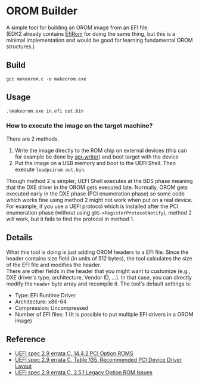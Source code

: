 # OROM Builder
A simple tool for building an OROM image from an EFI file.  
(EDK2 already contains [EfiRom](https://github.com/tianocore/edk2/blob/master/BaseTools/Source/C/EfiRom/EfiRom.c) for doing the same thing, but this is a minimal implementation and would be good for learning fundamental OROM structures.)  

## Build
```
gcc makeorom.c -o makeorom.exe
```

## Usage
```
.\makeorom.exe in.efi out.bin
```

### How to execute the image on the target machine?
There are 2 methods.
1. Write the image directly to the ROM chip on external devices (this can for example be done by [spi-writer](../orom-flasher)) and boot target with the device
1. Put the image on a USB memory and boot to the UEFI Shell. Then execute `loadpcirom out.bin`.

Though method 2 is simpler, UEFI Shell executes at the BDS phase meaning that the DXE driver in the OROM gets executed late. Normally, OROM gets executed early in the DXE phase (PCI enumeration phase) so some code which works fine using method 2 might not work when put on a real device.
For example, if you use a UEFI protocol which is installed after the PCI enumeration phase (without using `gBS->RegisterProtocolNotify`), method 2 will work, but it fails to find the protocol in method 1.


## Details
What this tool is doing is just adding OROM headers to a EFI file. Since the header contains size field (in units of 512 bytes), the tool calculates the size of the EFI file and modifies the header.  
There are other fields in the header that you might want to customize (e.g., DXE driver's type, architecture, Vendor ID, ...). In that case, you can directly modify the `header` byte array and recompile it. The tool's default settings is:
- Type: EFI Runtime Driver
- Architecture: x86-64
- Compression: Uncompressed
- Number of EFI files: 1 (It is possible to put multiple EFI drivers in a OROM image)


## Reference
- [UEFI spec 2.9 errata C, 14.4.2 PCI Option ROMS](https://uefi.org/sites/default/files/resources/UEFI_Spec_2_8_C_Jan_2021.pdf#page=797)
- [UEFI spec 2.9 errata C, Table 135. Recommended PCI Device Driver Layout](https://uefi.org/sites/default/files/resources/UEFI_Spec_2_8_C_Jan_2021.pdf#page=807)
- [UEFI spec 2.9 errata C, 2.5.1 Legacy Option ROM Issues](https://uefi.org/sites/default/files/resources/UEFI_Spec_2_8_C_Jan_2021.pdf#page=127&zoom=100,96,201)
